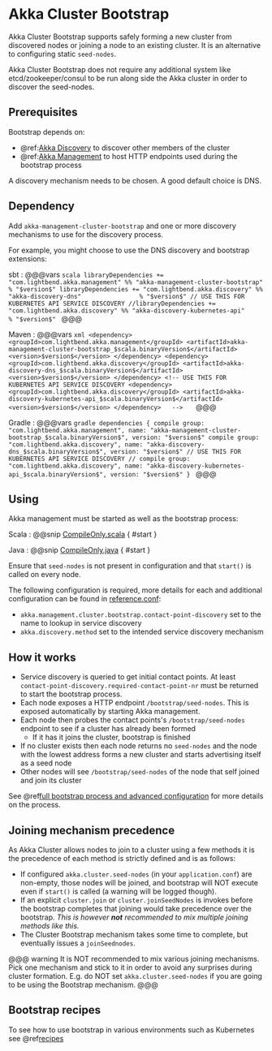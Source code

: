 <a id="bootstrap"></a>
# Akka Cluster Bootstrap

Akka Cluster Bootstrap supports safely forming a new cluster from discovered nodes or joining a node to an existing cluster. 
It is an alternative to configuring  static `seed-nodes`.

Akka Cluster Bootstrap does not require any additional system like etcd/zookeeper/consul to be run along side the Akka cluster in order to discover the seed-nodes.

## Prerequisites

Bootstrap depends on:

 * @ref:[Akka Discovery](../discovery/index.md) to discover other members of the cluster
 * @ref:[Akka Management](../akka-management.md) to host HTTP endpoints used during the bootstrap process

A discovery mechanism needs to be chosen. A good default choice is DNS. 

## Dependency

Add `akka-management-cluster-bootstrap` and one or more discovery mechanisms to use for the discovery process. 

For example, you might choose to use the DNS discovery and bootstrap extensions:

sbt
:   @@@vars
    ```scala
    libraryDependencies += "com.lightbend.akka.management" %% "akka-management-cluster-bootstrap" % "$version$"
    libraryDependencies += "com.lightbend.akka.discovery" %% "akka-discovery-dns"                % "$version$"
    // USE THIS FOR KUBERNETES API SERVICE DISCOVERY
    //libraryDependencies += "com.lightbend.akka.discovery" %% "akka-discovery-kubernetes-api"                % "$version$"
    ```
    @@@

Maven
:   @@@vars
    ```xml
    <dependency>
      <groupId>com.lightbend.akka.management</groupId>
      <artifactId>akka-management-cluster-bootstrap_$scala.binaryVersion$</artifactId>
      <version>$version$</version>
    </dependency>
    <dependency>
      <groupId>com.lightbend.akka.discovery</groupId>
      <artifactId>akka-discovery-dns_$scala.binaryVersion$</artifactId>
      <version>$version$</version>
    </dependency>
    <!-- USE THIS FOR KUBERNETES API SERVICE DISCOVERY
    <dependency>
      <groupId>com.lightbend.akka.discovery</groupId>
      <artifactId>akka-discovery-kubernetes-api_$scala.binaryVersion$</artifactId>
      <version>$version$</version>
    </dependency>  
    -->  
    ```
    @@@

Gradle
:   @@@vars
    ```gradle
    dependencies {
      compile group: "com.lightbend.akka.management", name: "akka-management-cluster-bootstrap_$scala.binaryVersion$", version: "$version$"
      compile group: "com.lightbend.akka.discovery", name: "akka-discovery-dns_$scala.binaryVersion$", version: "$version$"
      // USE THIS FOR KUBERNETES API SERVICE DISCOVERY
      // compile group: "com.lightbend.akka.discovery", name: "akka-discovery-kubernetes-api_$scala.binaryVersion$", version: "$version$"
    }
    ```
    @@@



## Using 

Akka management must be started as well as the bootstrap process: 

Scala
:  @@snip [CompileOnly.scala]($management$/cluster-bootstrap/src/test/scala/doc/akka/management/cluster/bootstrap/ClusterBootstrapCompileOnly.scala) { #start }

Java
:  @@snip [CompileOnly.java]($management$/cluster-bootstrap/src/test/java/jdoc/akka/management/cluster/bootstrap/ClusterBootstrapCompileOnly.java) { #start }
   
   
Ensure that `seed-nodes` is not present in configuration and that `start()` is called on every node.

The following configuration is required, more details for each and additional configuration can be found in [reference.conf](https://github.com/akka/akka-management/blob/master/cluster-bootstrap/src/main/resources/reference.conf):

* `akka.management.cluster.bootstrap.contact-point-discovery` set to the name to lookup in service discovery
* `akka.discovery.method` set to the intended service discovery mechanism


## How it works

* Service discovery is queried to get initial contact points. At least `contact-point-discovery.required-contact-point-nr` must be returned to start the bootstrap process.
* Each node exposes a HTTP endpoint `/bootstrap/seed-nodes`. This is exposed automatically by starting Akka management.
* Each node then probes the contact points's `/bootstrap/seed-nodes` endpoint to see if a cluster has already been formed
    * If it has it joins the cluster, bootstrap is finished
* If no cluster exists then each node returns no `seed-nodes` and the node with the lowest address forms a new cluster and starts advertising itself as a seed node
* Other nodes will see `/bootstrap/seed-nodes` of the node that self joined and join its cluster

See @ref[full bootstrap process and advanced configuration](details.md) for more details on the process. 

## Joining mechanism precedence

As Akka Cluster allows nodes to join to a cluster using a few methods it is the precedence of each method
is strictly defined and is as follows:

- If configured `akka.cluster.seed-nodes` (in your `application.conf`) are non-empty, those nodes will be joined, and bootstrap will NOT execute even if `start()` is called (a warning will be logged though).
- If an explicit `cluster.join` or `cluster.joinSeedNodes` is invokes before the bootstrap completes that
 joining would take precedence over the bootstrap. *This is however **not** recommended to mix multiple
 joining methods like this.*
- The Cluster Bootstrap mechanism takes some time to complete, but eventually issues a `joinSeednodes`.

@@@ warning
  It is NOT recommended to mix various joining mechanisms. Pick one mechanism and stick to it in order to
  avoid any surprises during cluster formation. E.g. do NOT set `akka.cluster.seed-nodes` if you are going
  to be using the Bootstrap mechanism. 
@@@

## Bootstrap recipes 

To see how to use bootstrap in various environments such as Kubernetes see @ref[recipes](recipes.md)


